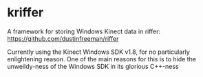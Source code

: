 kriffer
=======

A framework for storing Windows Kinect data in riffer: https://github.com/dustinfreeman/riffer

Currently using the Kinect Windows SDK v1.8, for no particularly enlightening reason. One of the main reasons for this is to hide the unweildy-ness of the Windows SDK in its glorious C++-ness
